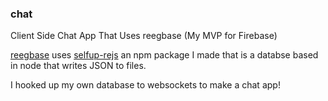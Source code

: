 ### chat

Client Side Chat App That Uses reegbase (My MVP for Firebase)

[reegbase](https://github.com/selfup/reegbase) uses [selfup-rejs](https://github.com/selfup/rejs) an npm package I made that is a databse based in node that writes JSON to files.

I hooked up my own database to websockets to make a chat app!


